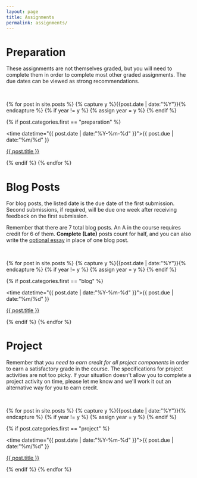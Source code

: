 ```yaml
---
layout: page
title: Assignments
permalink: assignments/
---
```



# Preparation

These assignments are not themselves graded, but you will need to complete them in order to complete most other graded assignments. The due dates can be viewed as strong recommendations. 

<br>

<!-- <ul class="listing"> -->
<dl>
{% for post in site.posts %}
  {% capture y %}{{post.date | date:"%Y"}}{% endcapture %} 
  {% if year != y %}
    {% assign year = y %}
  {% endif %}

  {% if post.categories.first == "preparation" %}
    <dt>
        <time datetime="{{ post.date | date:"%Y-%m-%d" }}">{{ post.due | date:"%m/%d" }}</time> 
    </dt>
    <dl>
        <a href="/PIC16B/{{ post.url }}" title="{{ post.title }}">{{ post.title }}</a>
    </dl>
  {% endif %}
{% endfor %}
</dl>


# Blog Posts 

For blog posts, the listed date is the due date of the first submission. Second submissions, if required, will be due one week after receiving feedback on the first submission. 

Remember that there are 7 total blog posts. An A in the course requires credit for 6 of them. <span style="color: green;"><i class="far fa-check-circle"></i></span> **Complete (Late)** posts count for half, and you can also write the [optional essay]({{site.essay}}) in place of one blog post. 



<br>

<dl>
{% for post in site.posts %}
  {% capture y %}{{post.date | date:"%Y"}}{% endcapture %}
  {% if year != y %}
    {% assign year = y %}
  {% endif %}

  {% if post.categories.first == "blog" %}
    <dt>
        <time datetime="{{ post.date | date:"%Y-%m-%d" }}">{{ post.due | date:"%m/%d" }}</time> 
    </dt>
    <dl>
        <a href="/PIC16B/{{ post.url }}" title="{{ post.title }}">{{ post.title }}</a>
    </dl>
  {% endif %}
{% endfor %}
</dl>

# Project

Remember that *you need to earn credit for all project components* in order to earn a satisfactory grade in the course. The specifications for project activities are not too picky. If your situation doesn't allow you to complete a project activity on time, please let me know and we'll work it out an alternative way for you to earn credit. 

<br> 

<dl>
{% for post in site.posts %}
  {% capture y %}{{post.date | date:"%Y"}}{% endcapture %}
  {% if year != y %}
    {% assign year = y %}
  {% endif %}

  {% if post.categories.first == "project" %}
    <dt>
        <time datetime="{{ post.date | date:"%Y-%m-%d" }}">{{ post.due | date:"%m/%d" }}</time> 
    </dt>
    <dl>
        <a href="/PIC16B/{{ post.url }}" title="{{ post.title }}">{{ post.title }}</a>
    </dl>
  {% endif %}
{% endfor %}
</dl>